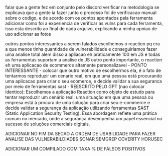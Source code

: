 falar que a gente fez em conjunto pelo discord
verificar na metodologia se explicava que a gente ia fazer junto
o processo foi de verificacao manual sobre o codigo, e de acordo com os pontos apontados pela ferramenta
adicionar como foi a experiencia de verificar as vulns para cada ferramenta, isso esta descrito ao final de cada arquivo, explicando a minha opniao de uso
adicionar as fotos

outros pontos interessantes a serem falados
escolhemos o reaction pq era a que menos tinha quantidade de vulnerabilidade e conseguiriamos fazer uma analise total
alem disso a apliacao eh praticamente 100 em JS e todas as ferramentas suportam a analise de JS
outro ponto importante, o reaction eh uma aplicacao de ecommerce altamente personalizavel
    - PONTO INTERESSANTE
        - colocar que outro motivo de escolhermos ela, é o fato de tentarmos reproduzir um cenario real, em que uma pessoa está procurando uma aplicacao para criar o seu ecomerce, e decide validar a sua seguranca por meio de ferramentas sast
        - REESCRITO PELO GPT (nao colocar identico):
        Escolhemos a aplicação Reaction  como objeto de estudo para tentar reproduzir um cenário real: uma situação em que uma pessoa ou empresa está à procura de uma solução para criar seu e-commerce e decide validar a segurança da aplicação utilizando ferramentas SAST (Static Application Security Testing). Essa abordagem reflete uma prática comum no mercado, onde a segurança desempenha um papel essencial no sucesso de soluções comerciais digitais.






ADICIONAR NO FIM DA SECAO
A ORDEM DE USABILIDADE PARA FAZER ANALISE DAS VULNERABILDIADES
SONAR
SEMGREP
COVERITY
HORUSEC

ADICIONAR UM COMPILADO COM TAXA % DE FALSOS POSITIVOS